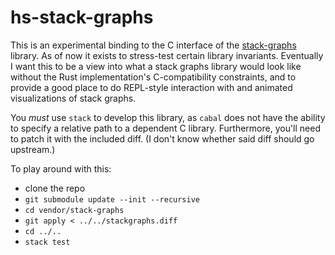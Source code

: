 # hs-stack-graphs

This is an experimental binding to the C interface of the [stack-graphs](https://github.com/github/stack-graphs/) library. As of now it exists to stress-test certain library invariants. Eventually I want this to be a view into what a stack graphs library would look like without the Rust implementation's C-compatibility constraints, and to provide a good place to do REPL-style interaction with and animated visualizations of stack graphs.

You _must_ use `stack` to develop this library, as `cabal` does not have the ability to specify a relative path to a dependent C library. Furthermore, you'll need to patch it with the included diff. (I don't know whether said diff should go upstream.)

To play around with this:
- clone the repo
- `git submodule update --init --recursive`
- `cd vendor/stack-graphs`
- `git apply < ../../stackgraphs.diff`
- `cd ../..`
- `stack test`
